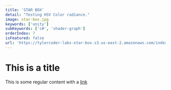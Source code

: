 ```yaml
---
title: 'STAR BOX'
detail: "Testing HSV Color radiance."
image: star-box.jpg
keywords: ['unity']
subKeywords: ['c#', 'shader-graph']
orderIndex: 7
isFeatured: false
url: 'https://tylercoder-labs-star-box.s3.us-east-2.amazonaws.com/index.html'
---
```


# This is a title

This is some regular content with a [link](https://google.com)